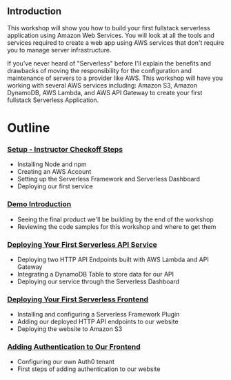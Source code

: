 ## Introduction

This workshop will show you how to build your first fullstack serverless application using Amazon Web Services. You will look at all the tools and services required to create a web app using AWS services that don't require you to manage server infrastructure. 

If you've never heard of "Serverless" before I'll explain the benefits and drawbacks of moving the responsibility for the configuration and maintenance of servers to a provider like AWS. This workshop will have you working with several AWS services including: Amazon S3, Amazon DynamoDB, AWS Lambda, and AWS API Gateway to create your first fullstack Serverless Application.

# Outline

### [Setup - Instructor Checkoff Steps](/checkoff.md)

- Installing Node and npm
- Creating an AWS Account
- Setting up the Serverless Framework and Serverless Dashboard
- Deploying our first service

### [Demo Introduction](/demo-introduction.md)

- Seeing the final product we'll be building by the end of the workshop
- Reviewing the code samples for this workshop and where to get them

### [Deploying Your First Serverless API Service](/deploying-first-serverless-api-service.md)

- Deploying two HTTP API Endpoints built with AWS Lambda and API Gateway
- Integrating a DynamoDB Table to store data for our API
- Deploying our service through the Serverless Dashboard

### [Deploying Your First Serverless Frontend](/deploying-first-serverless-frontend.md)

- Installing and configuring a Serverless Framework Plugin
- Adding our deployed HTTP API endpoints to our website
- Deploying the website to Amazon S3

### [Adding Authentication to Our Frontend](/adding-authentication.md)

- Configuring our own Auth0 tenant
- First steps of adding authentication to our website

